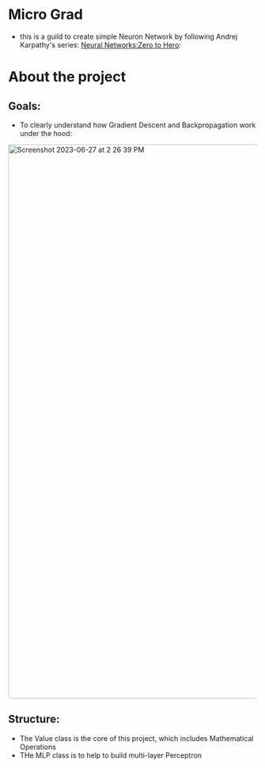 # Micro Grad
- this is a guild to create simple Neuron Network by following Andrej Karpathy's series: [Neural Networks:Zero to Hero](https://www.youtube.com/watch?v=VMj-3S1tku0&list=PLAqhIrjkxbuWI23v9cThsA9GvCAUhRvKZ&index=2&ab_channel=AndrejKarpathy):

# About the project

## Goals:
- To clearly understand how Gradient Descent and Backpropagation work under the hood:
<img width="1121" alt="Screenshot 2023-06-27 at 2 26 39 PM" src="https://github.com/phongvu009/micro_grad/assets/54299527/562072c9-93c2-4a25-9a6a-7105dc7f0a57">


## Structure:
- The Value class is the core of this project, which includes Mathematical Operations
- THe MLP class is to help to build multi-layer Perceptron
